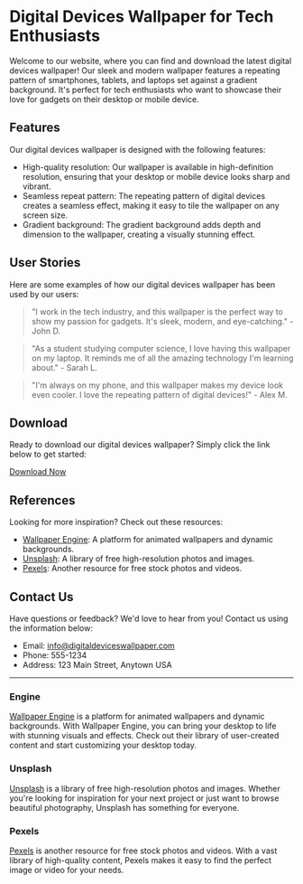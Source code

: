 <!--
Write me content for website with wallpaper which alt text is:

"A wallpaper featuring a repeating pattern of sleek and modern digital devices, such as smartphones, tablets, and laptops, set against a gradient background."

The name/title of the page should not be 1:1 copy of the alt text but rather a real content of the website which is using this wallpaper.

- Use markdown format 
- Start with the heading
- The content should look like a real website 
- Include real sections like references, contact, user stories, etc. use things relevant to the page purpose.
- Feel free to use structure like headings, bullets, numbering, blockquotes, paragraphs, horizontal lines, etc.
- You can use formatting like bold or _italic_
- You can include UTF-8 emojis
- Links should be only #hash anchors (and you can refer to the document itself)
- Do not include images
-->

<!--font:Poppins-->

# Digital Devices Wallpaper for Tech Enthusiasts

Welcome to our website, where you can find and download the latest digital devices wallpaper! Our sleek and modern wallpaper features a repeating pattern of smartphones, tablets, and laptops set against a gradient background. It's perfect for tech enthusiasts who want to showcase their love for gadgets on their desktop or mobile device.

## Features

Our digital devices wallpaper is designed with the following features:

- High-quality resolution: Our wallpaper is available in high-definition resolution, ensuring that your desktop or mobile device looks sharp and vibrant.
- Seamless repeat pattern: The repeating pattern of digital devices creates a seamless effect, making it easy to tile the wallpaper on any screen size.
- Gradient background: The gradient background adds depth and dimension to the wallpaper, creating a visually stunning effect.

## User Stories

Here are some examples of how our digital devices wallpaper has been used by our users:

> "I work in the tech industry, and this wallpaper is the perfect way to show my passion for gadgets. It's sleek, modern, and eye-catching." - John D.

> "As a student studying computer science, I love having this wallpaper on my laptop. It reminds me of all the amazing technology I'm learning about." - Sarah L.

> "I'm always on my phone, and this wallpaper makes my device look even cooler. I love the repeating pattern of digital devices!" - Alex M.

## Download

Ready to download our digital devices wallpaper? Simply click the link below to get started:

[Download Now](#download)

## References

Looking for more inspiration? Check out these resources:

- [Wallpaper Engine](#engine): A platform for animated wallpapers and dynamic backgrounds.
- [Unsplash](#unsplash): A library of free high-resolution photos and images.
- [Pexels](#pexels): Another resource for free stock photos and videos.

## Contact Us

Have questions or feedback? We'd love to hear from you! Contact us using the information below:

- Email: [info@digitaldeviceswallpaper.com](mailto:info@digitaldeviceswallpaper.com)
- Phone: 555-1234
- Address: 123 Main Street, Anytown USA

---

### Engine

[Wallpaper Engine](#engine) is a platform for animated wallpapers and dynamic backgrounds. With Wallpaper Engine, you can bring your desktop to life with stunning visuals and effects. Check out their library of user-created content and start customizing your desktop today.

### Unsplash

[Unsplash](#unsplash) is a library of free high-resolution photos and images. Whether you're looking for inspiration for your next project or just want to browse beautiful photography, Unsplash has something for everyone.

### Pexels

[Pexels](#pexels) is another resource for free stock photos and videos. With a vast library of high-quality content, Pexels makes it easy to find the perfect image or video for your needs.
